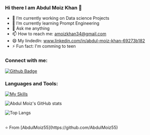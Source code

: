### Hi there I am Abdul Moiz Khan 👋


- 🔭 I’m currently working on Data science Projects
- 🌱 I’m currently learning Prompt Engineering
- 💬 Ask me anything 
- 📫 How to reach me: amoizkhan34@gmail.com
- 😄 My lindedln: www.linkedin.com/in/abdul-moiz-khan-69273b182
- ⚡ Fun fact: I'm comming to teen

### Connect with me:
<div id="badges">
  <a href="https://github.com/AbdulMoiz55">
    <img src="https://img.shields.io/badge/Github-white?style=for-the-badge&logo=Github&logoColor=black" alt="Github Badge"/>
  </a>
  
</div>

### Languages and Tools:
[![My Skills](https://skillicons.dev/icons?i=python,powerbi,machinelearning,github,git,datascience,figma,xd&perline=5)](https://skillicons.dev)

![Abdul Moiz's GitHub stats](https://github-readme-stats.vercel.app/api?username=axiftaj&show_icons=true&theme=dark)

![Top Langs](https://github-readme-stats.vercel.app/api/top-langs/?username=AbdulMoiz55&theme=dark)


<br>
⭐️ From [AbdulMoiz55](https://github.com/AbdulMoiz55)
